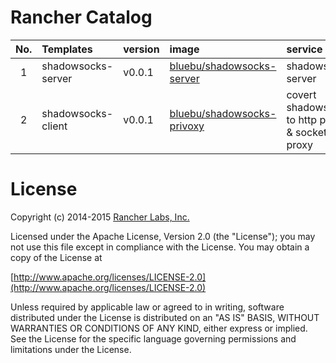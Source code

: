 # Rancher Catalog

| No.   | Templates | version | image | service |
| :---: |   :---    |  :---   | :---  |   :---  |
| 1     | shadowsocks-server | v0.0.1 | [bluebu/shadowsocks-server](https://github.com/bluebu/shadowsocks-server) | shadowsocks server |
| 2     | shadowsocks-client | v0.0.1 | [bluebu/shadowsocks-privoxy](https://github.com/bluebu/shadowsocks-privoxy) | covert shadowsocks to http proxy & socket5 proxy |

# License
Copyright (c) 2014-2015 [Rancher Labs, Inc.](http://rancher.com)

Licensed under the Apache License, Version 2.0 (the "License");
you may not use this file except in compliance with the License.
You may obtain a copy of the License at

[http://www.apache.org/licenses/LICENSE-2.0](http://www.apache.org/licenses/LICENSE-2.0)

Unless required by applicable law or agreed to in writing, software
distributed under the License is distributed on an "AS IS" BASIS,
WITHOUT WARRANTIES OR CONDITIONS OF ANY KIND, either express or implied.
See the License for the specific language governing permissions and
limitations under the License.